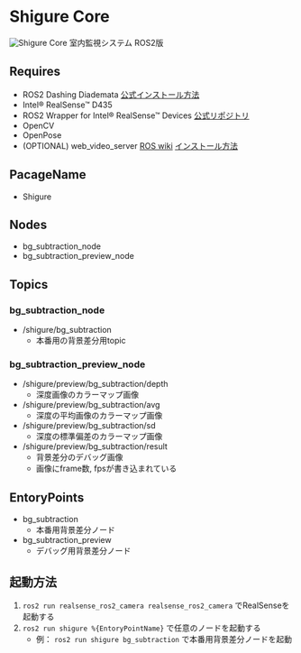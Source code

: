 # Shigure Core
![Shigure Core](https://img.shields.io/badge/shigure-core-red)
室内監視システム ROS2版

## Requires
* ROS2 Dashing Diademata [公式インストール方法](https://index.ros.org/doc/ros2/Installation/Dashing/)
* Intel® RealSense™ D435
* ROS2 Wrapper for Intel® RealSense™ Devices [公式リポジトリ](https://github.com/intel/ros2_intel_realsense)
* OpenCV
* OpenPose
* (OPTIONAL) web_video_server [ROS wiki](https://wiki.ros.org/web_video_server) [インストール方法](https://github.com/RobotWebTools/web_video_server/issues/108)

## PacageName
* Shigure

## Nodes
* bg_subtraction_node
* bg_subtraction_preview_node

## Topics
### bg_subtraction_node
* /shigure/bg_subtraction
    * 本番用の背景差分用topic
### bg_subtraction_preview_node
* /shigure/preview/bg_subtraction/depth
    * 深度画像のカラーマップ画像
* /shigure/preview/bg_subtraction/avg
    * 深度の平均画像のカラーマップ画像
* /shigure/preview/bg_subtraction/sd
    * 深度の標準偏差のカラーマップ画像
* /shigure/preview/bg_subtraction/result
    * 背景差分のデバッグ画像
    * 画像にframe数, fpsが書き込まれている 

## EntoryPoints
* bg_subtraction
    * 本番用背景差分ノード
* bg_subtraction_preview
    * デバッグ用背景差分ノード

## 起動方法
1. `ros2 run realsense_ros2_camera realsense_ros2_camera` でRealSenseを起動する
1. `ros2 run shigure %{EntoryPointName}` で任意のノードを起動する
    * 例： `ros2 run shigure bg_subtraction` で本番用背景差分ノードを起動
